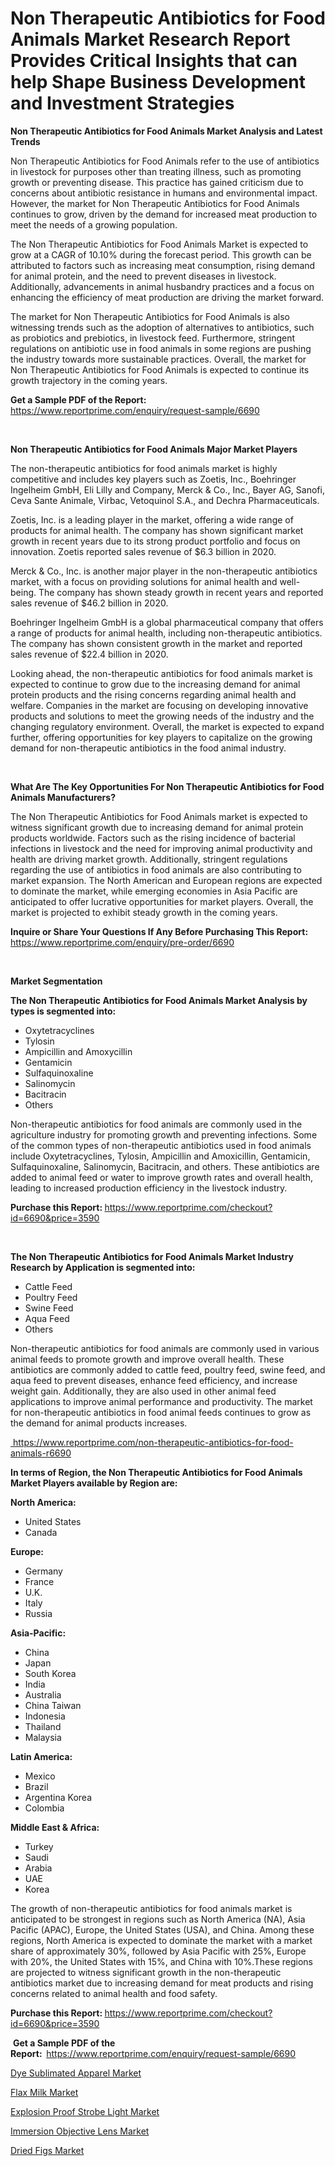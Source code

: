<p><h1>Non Therapeutic Antibiotics for Food Animals Market Research Report Provides Critical Insights that can help Shape Business Development and Investment Strategies</h1></p><p><strong>Non Therapeutic Antibiotics for Food Animals Market Analysis and Latest Trends</strong></p>
<p><p>Non Therapeutic Antibiotics for Food Animals refer to the use of antibiotics in livestock for purposes other than treating illness, such as promoting growth or preventing disease. This practice has gained criticism due to concerns about antibiotic resistance in humans and environmental impact. However, the market for Non Therapeutic Antibiotics for Food Animals continues to grow, driven by the demand for increased meat production to meet the needs of a growing population.</p><p>The Non Therapeutic Antibiotics for Food Animals Market is expected to grow at a CAGR of 10.10% during the forecast period. This growth can be attributed to factors such as increasing meat consumption, rising demand for animal protein, and the need to prevent diseases in livestock. Additionally, advancements in animal husbandry practices and a focus on enhancing the efficiency of meat production are driving the market forward.</p><p>The market for Non Therapeutic Antibiotics for Food Animals is also witnessing trends such as the adoption of alternatives to antibiotics, such as probiotics and prebiotics, in livestock feed. Furthermore, stringent regulations on antibiotic use in food animals in some regions are pushing the industry towards more sustainable practices. Overall, the market for Non Therapeutic Antibiotics for Food Animals is expected to continue its growth trajectory in the coming years.</p></p>
<p><strong>Get a Sample PDF of the Report:&nbsp;</strong> <a href="https://www.reportprime.com/enquiry/request-sample/6690">https://www.reportprime.com/enquiry/request-sample/6690</a></p>
<p>&nbsp;</p>
<p><strong>Non Therapeutic Antibiotics for Food Animals Major Market Players</strong></p>
<p><p>The non-therapeutic antibiotics for food animals market is highly competitive and includes key players such as Zoetis, Inc., Boehringer Ingelheim GmbH, Eli Lilly and Company, Merck & Co., Inc., Bayer AG, Sanofi, Ceva Sante Animale, Virbac, Vetoquinol S.A., and Dechra Pharmaceuticals.</p><p>Zoetis, Inc. is a leading player in the market, offering a wide range of products for animal health. The company has shown significant market growth in recent years due to its strong product portfolio and focus on innovation. Zoetis reported sales revenue of $6.3 billion in 2020.</p><p>Merck & Co., Inc. is another major player in the non-therapeutic antibiotics market, with a focus on providing solutions for animal health and well-being. The company has shown steady growth in recent years and reported sales revenue of $46.2 billion in 2020.</p><p>Boehringer Ingelheim GmbH is a global pharmaceutical company that offers a range of products for animal health, including non-therapeutic antibiotics. The company has shown consistent growth in the market and reported sales revenue of $22.4 billion in 2020.</p><p>Looking ahead, the non-therapeutic antibiotics for food animals market is expected to continue to grow due to the increasing demand for animal protein products and the rising concerns regarding animal health and welfare. Companies in the market are focusing on developing innovative products and solutions to meet the growing needs of the industry and the changing regulatory environment. Overall, the market is expected to expand further, offering opportunities for key players to capitalize on the growing demand for non-therapeutic antibiotics in the food animal industry.</p></p>
<p>&nbsp;</p>
<p><strong>What Are The Key Opportunities For Non Therapeutic Antibiotics for Food Animals Manufacturers?</strong></p>
<p><p>The Non Therapeutic Antibiotics for Food Animals market is expected to witness significant growth due to increasing demand for animal protein products worldwide. Factors such as the rising incidence of bacterial infections in livestock and the need for improving animal productivity and health are driving market growth. Additionally, stringent regulations regarding the use of antibiotics in food animals are also contributing to market expansion. The North American and European regions are expected to dominate the market, while emerging economies in Asia Pacific are anticipated to offer lucrative opportunities for market players. Overall, the market is projected to exhibit steady growth in the coming years.</p></p>
<p><strong>Inquire or Share Your Questions If Any Before Purchasing This Report:</strong> <a href="https://www.reportprime.com/enquiry/pre-order/6690">https://www.reportprime.com/enquiry/pre-order/6690</a></p>
<p>&nbsp;</p>
<p><strong>Market Segmentation</strong></p>
<p><strong>The Non Therapeutic Antibiotics for Food Animals Market Analysis by types is segmented into:</strong></p>
<p><ul><li>Oxytetracyclines</li><li>Tylosin</li><li>Ampicillin and Amoxycillin</li><li>Gentamicin</li><li>Sulfaquinoxaline</li><li>Salinomycin</li><li>Bacitracin</li><li>Others</li></ul></p>
<p><p>Non-therapeutic antibiotics for food animals are commonly used in the agriculture industry for promoting growth and preventing infections. Some of the common types of non-therapeutic antibiotics used in food animals include Oxytetracyclines, Tylosin, Ampicillin and Amoxicillin, Gentamicin, Sulfaquinoxaline, Salinomycin, Bacitracin, and others. These antibiotics are added to animal feed or water to improve growth rates and overall health, leading to increased production efficiency in the livestock industry.</p></p>
<p><strong>Purchase this Report:&nbsp;</strong><a href="https://www.reportprime.com/checkout?id=6690&price=3590">https://www.reportprime.com/checkout?id=6690&price=3590</a></p>
<p>&nbsp;</p>
<p><strong>The Non Therapeutic Antibiotics for Food Animals Market Industry Research by Application is segmented into:</strong></p>
<p><ul><li>Cattle Feed</li><li>Poultry Feed</li><li>Swine Feed</li><li>Aqua Feed</li><li>Others</li></ul></p>
<p><p>Non-therapeutic antibiotics for food animals are commonly used in various animal feeds to promote growth and improve overall health. These antibiotics are commonly added to cattle feed, poultry feed, swine feed, and aqua feed to prevent diseases, enhance feed efficiency, and increase weight gain. Additionally, they are also used in other animal feed applications to improve animal performance and productivity. The market for non-therapeutic antibiotics in food animal feeds continues to grow as the demand for animal products increases.</p></p>
<p><a href="https://www.reportprime.com/non-therapeutic-antibiotics-for-food-animals-r6690">&nbsp;https://www.reportprime.com/non-therapeutic-antibiotics-for-food-animals-r6690</a></p>
<p><strong>In terms of Region, the Non Therapeutic Antibiotics for Food Animals Market Players available by Region are:</strong></p>
<p>
    <p> <strong> North America: </strong>
        <ul>
            <li>United States</li>
            <li>Canada</li>
        </ul>
        </p> 
    <p> <strong> Europe: </strong>
        <ul>
            <li>Germany</li>
            <li>France</li>
            <li>U.K.</li>
            <li>Italy</li>
            <li>Russia</li>
        </ul>
        </p> 
    <p> <strong> Asia-Pacific: </strong>
        <ul>
            <li>China</li>
            <li>Japan</li>
            <li>South Korea</li>
            <li>India</li>
            <li>Australia</li>
            <li>China Taiwan</li>
            <li>Indonesia</li>
            <li>Thailand</li>
            <li>Malaysia</li>
        </ul>
        </p> 
    <p> <strong> Latin America: </strong>
        <ul>
            <li>Mexico</li>
            <li>Brazil</li>
            <li>Argentina Korea</li>
            <li>Colombia</li>
        </ul>
        </p> 
    <p> <strong> Middle East & Africa: </strong>
        <ul>
            <li>Turkey</li>
            <li>Saudi</li>
            <li>Arabia</li>
            <li>UAE</li>
            <li>Korea</li>
        </ul>
    </p>
    </p>
<p><p>The growth of non-therapeutic antibiotics for food animals market is anticipated to be strongest in regions such as North America (NA), Asia Pacific (APAC), Europe, the United States (USA), and China. Among these regions, North America is expected to dominate the market with a market share of approximately 30%, followed by Asia Pacific with 25%, Europe with 20%, the United States with 15%, and China with 10%.These regions are projected to witness significant growth in the non-therapeutic antibiotics market due to increasing demand for meat products and rising concerns related to animal health and food safety.</p></p>
<p><strong>Purchase this Report: </strong><a href="https://www.reportprime.com/checkout?id=6690&price=3590">https://www.reportprime.com/checkout?id=6690&price=3590</a></p>
<p>&nbsp;<strong>Get a Sample PDF of the Report:&nbsp;&nbsp;</strong><a href="https://www.reportprime.com/enquiry/request-sample/6690">https://www.reportprime.com/enquiry/request-sample/6690</a></p>
<p><strong></strong></p>
<p><p><a href="https://issuu.com/reportprime-2/docs/dye-sublimated-apparel-market-size-_03618c169d3fb8">Dye Sublimated Apparel Market</a></p><p><a href="https://github.com/sydneyHley85/Market-Research-Report-List-1/blob/main/flax-milk-market.md">Flax Milk Market</a></p><p><a href="https://www.linkedin.com/pulse/global-explosion-proof-strobe-light-market-analysis-trends-forecasts-jj0kc?trackingId=0GzNK5v%2BTrujoN%2FIKoUNEg%3D%3D">Explosion Proof Strobe Light Market</a></p><p><a href="https://www.linkedin.com/pulse/global-immersion-objective-lens-industry-research-report-competitive-ylzze?trackingId=Hllf3PcpTeq%2Fku7CzX1VXA%3D%3D">Immersion Objective Lens Market</a></p><p><a href="https://github.com/trameciabutler45/Market-Research-Report-List-1/blob/main/dried-figs-market.md">Dried Figs Market</a></p></p>
